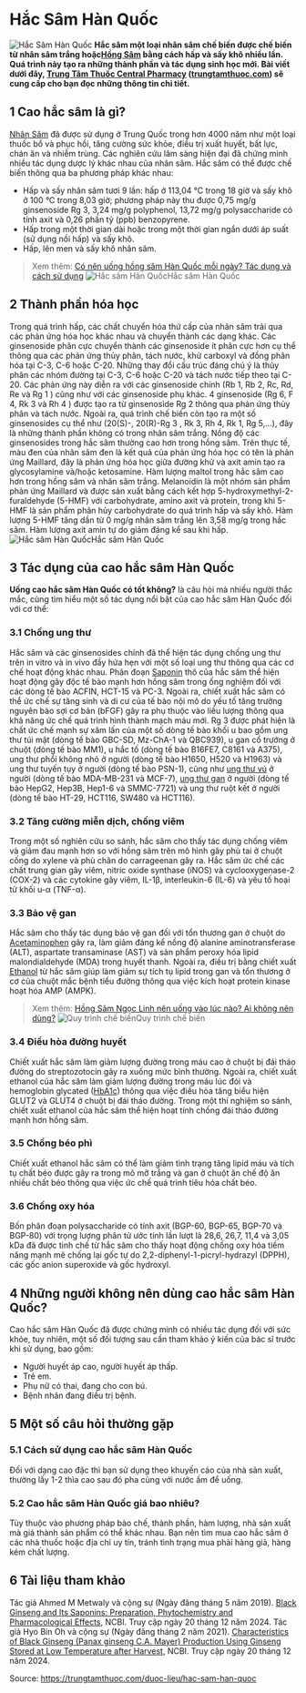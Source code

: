 # Hắc Sâm Hàn Quốc

![Hắc Sâm Hàn Quốc](https://trungtamthuoc.com/images/others/hac-sam-han-quoc-1-3405.jpg)
**Hắc sâm một loại nhân sâm chế biến được chế biến từ nhân sâm trắng hoặc[Hồng Sâm](https://trungtamthuoc.com/hoat-chat/hong-sam "Hồng Sâm") bằng cách hấp và sấy khô nhiều lần. Quá trình này tạo ra những thành phần và tác dụng sinh học mới. Bài viết dưới đây, [Trung Tâm Thuốc Central Pharmacy](https://trungtamthuoc.com/ "Trung Tâm Thuốc Central Pharmacy") ([trungtamthuoc.com](https://trungtamthuoc.com/ "trungtamthuoc.com")) sẽ cung cấp cho bạn đọc những thông tin chi tiết.**
##  1 Cao hắc sâm là gì?
[Nhân Sâm](https://trungtamthuoc.com/duoc-lieu/nhan-sam "Nhân Sâm") đã được sử dụng ở Trung Quốc trong hơn 4000 năm như một loại thuốc bổ và phục hồi, tăng cường sức khỏe, điều trị xuất huyết, bất lực, chán ăn và nhiễm trùng. Các nghiên cứu lâm sàng hiện đại đã chứng minh nhiều tác dụng dược lý khác nhau của nhân sâm.
Hắc sâm có thể được chế biến thông qua ba phương pháp khác nhau:
  * Hấp và sấy nhân sâm tươi 9 lần: hấp ở 113,04 °C trong 18 giờ và sấy khô ở 100 °C trong 8,03 giờ; phương pháp này thu được 0,75 mg/g ginsenoside Rg 3, 3,24 mg/g polyphenol, 13,72 mg/g polysaccharide có tính axit và 0,26 phần tỷ (ppb) benzopyrene.
  * Hấp trong một thời gian dài hoặc trong một thời gian ngắn dưới áp suất (sử dụng nồi hấp) và sấy khô.
  * Hấp, lên men và sấy khô nhân sâm.


> Xem thêm: [Có nên uống hồng sâm Hàn Quốc mỗi ngày? Tác dụng và cách sử dụng](https://trungtamthuoc.com/duoc-lieu/hong-sam-23)
![Hắc sâm Hàn Quốc](https://trungtamthuoc.com/images/item/hac-sam-han-quoc.jpg)Hắc sâm Hàn Quốc
##  2 Thành phần hóa học
Trong quá trình hấp, các chất chuyển hóa thứ cấp của nhân sâm trải qua các phản ứng hóa học khác nhau và chuyển thành các dạng khác. Các ginsenoside phân cực chuyển thành các ginsenoside ít phân cực hơn cụ thể thông qua các phản ứng thủy phân, tách nước, khử carboxyl và đồng phân hóa tại C-3, C-6 hoặc C-20. Những thay đổi cấu trúc đáng chú ý là thủy phân các nhóm đường tại C-3, C-6 hoặc C-20 và tách nước tiếp theo tại C-20. Các phản ứng này diễn ra với các ginsenoside chính (Rb 1, Rb 2, Rc, Rd, Re và Rg 1 ) cũng như với các ginsenoside phụ khác.
4 ginsenoside (Rg 6, F 4, Rk 3 và Rh 4 ) được tạo ra từ ginsenoside Rg 2 thông qua phản ứng thủy phân và tách nước.
Ngoài ra, quá trình chế biến còn tạo ra một số ginsenosides cụ thể như (20(S)-, 20(R)-Rg 3 , Rk 3, Rh 4, Rk 1, Rg 5,...), đây là những thành phần không có trong nhân sâm trắng.
Nồng độ các ginsenosides trong hắc sâm thường cao hơn trong hồng sâm.
Trên thực tế, màu đen của nhân sâm đen là kết quả của phản ứng hóa học có tên là phản ứng Maillard, đây là phản ứng hóa học giữa đường khử và axit amin tạo ra glycosylamine và/hoặc ketosamine.
Hàm lượng maltol trong hắc sâm cao hơn trong hồng sâm và nhân sâm trắng.
Melanoidin là một nhóm sản phẩm phản ứng Maillard và được sản xuất bằng cách kết hợp 5-hydroxymethyl-2-furaldehyde (5-HMF) với carbohydrate, amino axit và protein, trong khi 5-HMF là sản phẩm phân hủy carbohydrate do quá trình hấp và sấy khô. Hàm lượng 5-HMF tăng dần từ 0 mg/g nhân sâm trắng lên 3,58 mg/g trong hắc sâm.
Hàm lượng axit amin tự do giảm đáng kể sau khi hấp.
![Hắc sâm Hàn Quốc](https://trungtamthuoc.com/images/item/hac-sam-han-quoc-2.jpg)Hắc sâm Hàn Quốc
##  3 Tác dụng của cao hắc sâm Hàn Quốc
**Uống cao hắc sâm Hàn Quốc có tốt không?** là câu hỏi mà nhiều người thắc mắc, cùng tìm hiểu một số tác dụng nổi bật của cao hắc sâm Hàn Quốc đối với cơ thể:
### 3.1 Chống ung thư
Hắc sâm và các ginsenosides chính đã thể hiện tác dụng chống ung thư trên in vitro và in vivo đầy hứa hẹn với một số loại ung thư thông qua các cơ chế hoạt động khác nhau.
Phân đoạn [Saponin](https://trungtamthuoc.com/hoat-chat/saponin "Saponin") thô của hắc sâm thể hiện hoạt động gây độc tế bào mạnh hơn hồng sâm trong ống nghiệm đối với các dòng tế bào ACFIN, HCT-15 và PC-3. Ngoài ra, chiết xuất hắc sâm có thể ức chế sự tăng sinh và di cư của tế bào nội mô do yếu tố tăng trưởng nguyên bào sợi cơ bản (bFGF) gây ra phụ thuộc vào liều lượng thông qua khả năng ức chế quá trình hình thành mạch máu mới.
Rg 3 được phát hiện là chất ức chế mạnh sự xâm lấn của một số dòng tế bào khối u bao gồm ung thư túi mật (dòng tế bào GBC-SD, Mz-ChA-1 và QBC939), u gan cổ trướng ở chuột (dòng tế bào MM1), u hắc tố (dòng tế bào B16FE7, C8161 và A375), ung thư phổi không nhỏ ở người (dòng tế bào H1650, H520 và H1963) và ung thư tuyến tụy ở người (dòng tế bào PSN-1), cũng như [ung thư vú](https://trungtamthuoc.com/bai-viet/ung-thu-vu "ung thư vú") ở người (dòng tế bào MDA-MB-231 và MCF-7), [ung thư gan](https://trungtamthuoc.com/bai-viet/ung-thu-gan "ung thư gan") ở người (dòng tế bào HepG2, Hep3B, Hep1-6 và SMMC-7721) và ung thư ruột kết ở người (dòng tế bào HT-29, HCT116, SW480 và HCT116).
### 3.2 Tăng cường miễn dịch, chống viêm
Trong một số nghiên cứu so sánh, hắc sâm cho thấy tác dụng chống viêm và giảm đau mạnh hơn so với hồng sâm trên mô hình gây phù tai ở chuột cống do xylene và phù chân do carrageenan gây ra. Hắc sâm ức chế các chất trung gian gây viêm, nitric oxide synthase (iNOS) và cyclooxygenase-2 (COX-2) và các cytokine gây viêm, IL-1β, interleukin-6 (IL-6) và yếu tố hoại tử khối u-α (TNF-α).
### 3.3 Bảo vệ gan
Hắc sâm cho thấy tác dụng bảo vệ gan đối với tổn thương gan ở chuột do [Acetaminophen](https://trungtamthuoc.com/hoat-chat/paracetamol "Acetaminophen") gây ra, làm giảm đáng kể nồng độ alanine aminotransferase (ALT), aspartate transaminase (AST) và sản phẩm peroxy hóa lipid malondialdehyde (MDA) trong huyết thanh. Ngoài ra, điều trị bằng chiết xuất [Ethanol](https://trungtamthuoc.com/hoat-chat/ethanol "Ethanol") từ hắc sâm giúp làm giảm sự tích tụ lipid trong gan và tổn thương ở cơ của chuột mắc bệnh tiểu đường thông qua việc kích hoạt protein kinase hoạt hóa AMP (AMPK).
> Xem thêm: [Hồng Sâm Ngọc Linh nên uống vào lúc nào? Ai không nên dùng?](https://trungtamthuoc.com/duoc-lieu/hong-sam-ngoc-linh)
![Quy trình chế biến](https://trungtamthuoc.com/images/item/hac-sam-han-quoc-3.jpg)Quy trình chế biến
### 3.4 Điều hòa đường huyết
Chiết xuất hắc sâm làm giảm lượng đường trong máu cao ở chuột bị đái tháo đường do streptozotocin gây ra xuống mức bình thường. Ngoài ra, chiết xuất ethanol của hắc sâm làm giảm lượng đường trong máu lúc đói và hemoglobin glycated ([HbA1c](https://trungtamthuoc.com/bai-viet/chi-so-hba1c-la-gi-y-nghia-cua-hba1c-trong-kiem-soat-benh-tieu-duong "HbA1c")) thông qua việc điều hòa tăng biểu hiện GLUT2 và GLUT4 ở chuột bị đái tháo đường.
Trong một thí nghiệm so sánh, chiết xuất ethanol của hắc sâm thể hiện hoạt tính chống đái tháo đường mạnh hơn hồng sâm.
### 3.5 Chống béo phì
Chiết xuất ethanol hắc sâm có thể làm giảm tình trạng tăng lipid máu và tích tụ chất béo được gây ra trong mô mỡ trắng và gan ở chuột ăn chế độ ăn nhiều chất béo thông qua việc ức chế quá trình tiêu hóa chất béo.
### 3.6 Chống oxy hóa
Bốn phân đoạn polysaccharide có tính axit (BGP-60, BGP-65, BGP-70 và BGP-80) với trọng lượng phân tử ước tính lần lượt là 28,6, 26,7, 11,4 và 3,05 kDa đã được tinh chế từ hắc sâm cho thấy hoạt động chống oxy hóa tiềm năng mạnh mẽ chống lại gốc tự do 2,2-diphenyl-1-picryl-hydrazyl (DPPH), các gốc anion superoxide và gốc hydroxyl.
##  4 Những người không nên dùng cao hắc sâm Hàn Quốc?
Cao hắc sâm Hàn Quốc đã được chứng minh có nhiều tác dụng đối với sức khỏe, tuy nhiên, một số đối tượng sau cần tham khảo ý kiến của bác sĩ trước khi sử dụng, bao gồm:
  * Người huyết áp cao, người huyết áp thấp.
  * Trẻ em.
  * Phụ nữ có thai, đang cho con bú.
  * Bệnh nhân đang điều trị bệnh.


##  5 Một số câu hỏi thường gặp
### 5.1 Cách sử dụng cao hắc sâm Hàn Quốc
Đối với dạng cao đặc thì bạn sử dụng theo khuyến cáo của nhà sản xuất, thường lấy 1-2 thìa cao sau đó pha cùng với nước ấm để uống.
### 5.2 Cao hắc sâm Hàn Quốc giá bao nhiêu?
Tùy thuộc vào phương pháp bào chế, thành phần, hàm lượng, nhà sản xuất mà giá thành sản phẩm có thể khác nhau. Bạn nên tìm mua cao hắc sâm ở các nhà thuốc hoặc địa chỉ uy tín, tránh tình trạng mua phải hàng giả, hàng kém chất lượng.
##  6 Tài liệu tham khảo
Tác giả Ahmed M Metwaly và cộng sự (Ngày đăng tháng 5 năm 2019). [Black Ginseng and Its Saponins: Preparation, Phytochemistry and Pharmacological Effects](https://pmc.ncbi.nlm.nih.gov/articles/PMC6572638/#:~:text=Black%20ginseng%20is%20usually%20developed,h%20%5B17%2C18%5D.), NCBI. Truy cập ngày 20 tháng 12 năm 2024.
Tác giả Hyo Bin Oh và cộng sự (Ngày đăng tháng 2 năm 2021). [Characteristics of Black Ginseng (Panax ginseng C.A. Mayer) Production Using Ginseng Stored at Low Temperature after Harvest,](https://pmc.ncbi.nlm.nih.gov/articles/PMC7916568/) NCBI. Truy cập ngày 20 tháng 12 năm 2024.


Source: https://trungtamthuoc.com/duoc-lieu/hac-sam-han-quoc